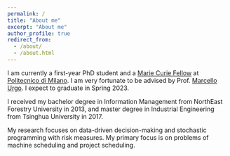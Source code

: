 ```yaml
---
permalink: /
title: "About me"
excerpt: "About me"
author_profile: true
redirect_from: 
  - /about/
  - /about.html
---
```


I am currently a first-year PhD student and a [Marie Curie Fellow](http://www.digiman4-0.mek.dtu.dk/about-us) at [Politecnico di Milano](https://www.polimi.it/). I am very fortunate to be advised by Prof. [Marcello Urgo](https://www.mecc.polimi.it/us/research/faculty/faculty/dr-marcello-urgo/). I expect to graduate in Spring 2023.

I received my bachelor degree in Information Management from NorthEast Forestry University in 2013, and master degree in Industrial Engineering from Tsinghua University in 2017.

My research focuses on data-driven decision-making and stochastic programming with risk measures. My primary focus is on problems of machine scheduling and project scheduling.
